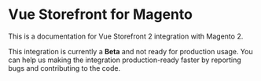 # Vue Storefront for Magento

This is a documentation for Vue Storefront 2 integration with Magento 2.

This integration is currently a **Beta** and not ready for production usage. You can help us making the integration production-ready faster by reporting bugs and contributing to the code.